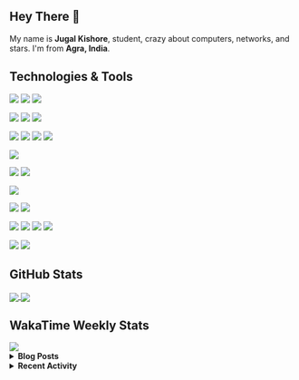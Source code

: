 <!--[![Header](https://raw.githubusercontent.com/crazyuploader/crazyuploader/master/header.gif "Header")](https://jugalkishore.me/)-->

## Hey There 👋
My name is **Jugal Kishore**, student, crazy about computers, networks, and stars. I'm from **Agra, India**.

## Technologies & Tools

![](https://img.shields.io/badge/OS-Linux-informational?style=flat&logo=linux&logoColor=white&color=2bbc8a)
![](https://img.shields.io/badge/OS-Windows-informational?style=flat&logo=windows&logoColor=white&color=2bbc8a)
![](https://img.shields.io/badge/OS-Android-informational?style=flat&logo=android&logoColor=white&color=2bbc8a)

![](https://img.shields.io/badge/Editor-Code-informational?style=flat&logo=visual-studio-code&logoColor=white&color=2bbc8a)
![](https://img.shields.io/badge/Editor-IntelliJ%20IDEA-informational?style=flat&logo=intellij-idea&logoColor=white&color=2bbc8a)
![](https://img.shields.io/badge/Editor-Android%20Studio-informational?style=flat&logo=android-studio&logoColor=white&color=2bbc8a)

![](https://img.shields.io/badge/Code-Python-informational?style=flat&logo=python&logoColor=white&color=2bbc8a)
![](https://img.shields.io/badge/Code-Java-informational?style=flat&logo=java&logoColor=white&color=2bbc8a)
![](https://img.shields.io/badge/Code-C++-informational?style=flat&logo=c-plus-plus&logoColor=white&color=2bbc8a)
![](https://img.shields.io/badge/Code-JavaScript-informational?style=flat&logo=javascript&logoColor=white&color=2bbc8a)

![](https://img.shields.io/badge/Shell-Bash-informational?style=flat&logo=gnu-bash&logoColor=white&color=2bbc8a)

![](https://img.shields.io/badge/Markup%20Language-Markdown-informational?style=flat&logo=markdown&logoColor=white&color=2bbc8a)
![](https://img.shields.io/badge/Markup%20Language-HTML-informational?style=flat&logo=html5&logoColor=white&color=2bbc8a)

![](https://img.shields.io/badge/JS%20FrameWork-ReactJS-informational?style=flat&logo=react&logoColor=white&color=2bbc8a)

![](https://img.shields.io/badge/Tools-GIT-informational?style=flat&logo=git&logoColor=white&color=2bbc8a)
![](https://img.shields.io/badge/Tools-Docker-informational?style=flat&logo=docker&logoColor=white&color=2bbc8a)

![](https://img.shields.io/badge/CI/CD-GitHub%20Actions-informational?style=flat&logo=github-actions&logoColor=white&color=2bbc8a)
![](https://img.shields.io/badge/CI/CD-Travis%20CI-informational?style=flat&logo=travis-ci&logoColor=white&color=2bbc8a)
![](https://img.shields.io/badge/CI/CD-Circle%20CI-informational?style=flat&logo=circleci&logoColor=white&color=2bbc8a)
![](https://img.shields.io/badge/CI/CD-Semaphore%20CI-informational?style=flat&logo=semaphore-ci&logoColor=white&color=2bbc8a)

![](https://img.shields.io/badge/Cloud-Amazon%20Web%20Services-informational?style=flat&logo=amazon-aws&logoColor=white&color=2bbc8a)
![](https://img.shields.io/badge/Cloud-Microsoft%20Azure-informational?style=flat&logo=microsoft-azure&logoColor=white&color=2bbc8a)

## GitHub Stats

<a href="https://github.com/crazyuploader">
    <img align="center" src="https://readme-stats.jugalkishore.me/api/top-langs/?username=crazyuploader&hide=C&exclude_repo=Kernel,dragontc&langs_count=6&layout=compact" />
</a>
<a href="https://github.com/crazyuploader">
    <img align="center" src="https://readme-stats.jugalkishore.me/api?username=crazyuploader" />
</a>

## WakaTime Weekly Stats

<a href="https://wakatime.com/@crazyuploader">
    <img align="center" src="https://github-readme-stats.vercel.app/api/wakatime?username=crazyuploader" />
</a>

<details>
    <summary><b>Blog Posts</b></summary>

<!-- BLOG-POST-LIST:START -->
- [First Post](https://jugalkishore.me/posts/first-post/)
<!-- BLOG-POST-LIST:END -->
</details>

<details>
    <summary><b>Recent Activity</b></summary>

<!--START_SECTION:activity-->
1. ❗️ Opened issue [#296](https://github.com/YTVanced/VancedManager/issues/296) in [YTVanced/VancedManager](https://github.com/YTVanced/VancedManager)
2. 💪 Opened PR [#293](https://github.com/YTVanced/VancedManager/pull/293) in [YTVanced/VancedManager](https://github.com/YTVanced/VancedManager)
3. 🎉 Merged PR [#3](https://github.com/crazyuploader/Java/pull/3) in [crazyuploader/Java](https://github.com/crazyuploader/Java)
4. 💪 Opened PR [#3](https://github.com/crazyuploader/Java/pull/3) in [crazyuploader/Java](https://github.com/crazyuploader/Java)
5. 🎉 Merged PR [#2](https://github.com/crazyuploader/Java/pull/2) in [crazyuploader/Java](https://github.com/crazyuploader/Java)
<!--END_SECTION:activity-->
</details>

<!--<p align="center"><img src="https://quotes-github-readme.vercel.app/api?type=horizontal" /></p>-->
